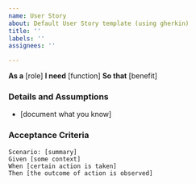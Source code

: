 ```yaml
---
name: User Story
about: Default User Story template (using gherkin)
title: ''
labels: ''
assignees: ''

---
```


**As a** [role]
**I need** [function]
**So that** [benefit]

### Details and Assumptions
* [document what you know]

### Acceptance Criteria
```gherkin
Scenario: [summary]
Given [some context]
When [certain action is taken]
Then [the outcome of action is observed]
